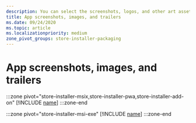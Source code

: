 ```yaml
---
description: You can select the screenshots, logos, and other art assets (such as trailers and promotional images) to include in your app's Store listing.
title: App screenshots, images, and trailers
ms.date: 09/24/2020
ms.topic: article
ms.localizationpriority: medium
zone_pivot_groups: store-installer-packaging
---
```


# App screenshots, images, and trailers

:::zone pivot="store-installer-msix,store-installer-pwa,store-installer-add-on"
[!INCLUDE [name](../../../includes/store/msix/screenshots-and-images.md)]
:::zone-end

:::zone pivot="store-installer-msi-exe"
[!INCLUDE [name](../../../includes/store/msi/screenshots-and-images.md)]
:::zone-end
